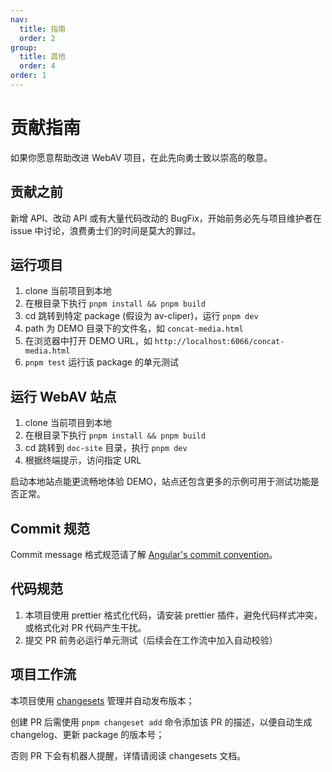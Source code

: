```yaml
---
nav:
  title: 指南
  order: 2
group:
  title: 其他
  order: 4
order: 1
---
```


# 贡献指南

如果你愿意帮助改进 WebAV 项目，在此先向勇士致以崇高的敬意。

## 贡献之前

新增 API、改动 API 或有大量代码改动的 BugFix，开始前务必先与项目维护者在 issue 中讨论，浪费勇士们的时间是莫大的罪过。

## 运行项目

1. clone 当前项目到本地
2. 在根目录下执行 `pnpm install && pnpm build`
3. cd 跳转到特定 package (假设为 av-cliper)，运行 `pnpm dev`
4. path 为 DEMO 目录下的文件名，如 `concat-media.html`
5. 在浏览器中打开 DEMO URL，如 `http://localhost:6066/concat-media.html`
6. `pnpm test` 运行该 package 的单元测试

## 运行 WebAV 站点

1. clone 当前项目到本地
2. 在根目录下执行 `pnpm install && pnpm build`
3. cd 跳转到 `doc-site` 目录，执行 `pnpm dev`
4. 根据终端提示，访问指定 URL

启动本地站点能更流畅地体验 DEMO，站点还包含更多的示例可用于测试功能是否正常。

## Commit 规范

Commit message 格式规范请了解 [Angular's commit convention](https://github.com/conventional-changelog/conventional-changelog/tree/master/packages/conventional-changelog-angular)。

## 代码规范

1. 本项目使用 prettier 格式化代码，请安装 prettier 插件，避免代码样式冲突，或格式化对 PR 代码产生干扰。
2. 提交 PR 前务必运行单元测试（后续会在工作流中加入自动校验）

## 项目工作流

本项目使用 [changesets](https://github.com/changesets/changesets) 管理并自动发布版本；

创建 PR 后需使用 `pnpm changeset add` 命令添加该 PR 的描述，以便自动生成 changelog、更新 package 的版本号；

否则 PR 下会有机器人提醒，详情请阅读 changesets 文档。

